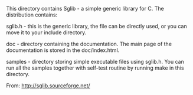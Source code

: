 This directory contains Sglib - a simple generic library for C. The
distribution contains:

sglib.h - this is the generic library, the file can be directly used,
          or you can move it to your include directory.

doc - directory containing the documentation. The main page of the
      documentation is stored in the doc/index.html.

samples - directory storing simple executable files using sglib.h.
          You can run all  the samples together with self-test routine
          by running make in this directory.

From: http://sglib.sourceforge.net/
